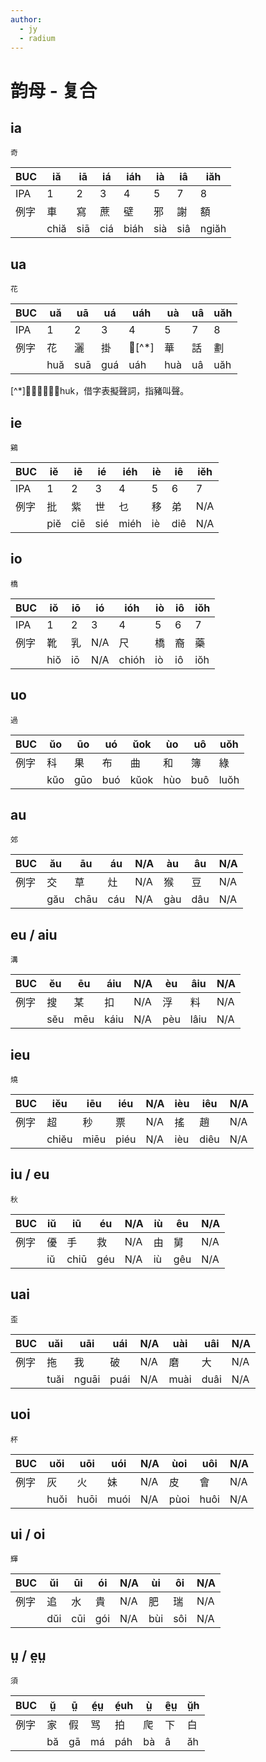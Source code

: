 ```yaml
---
author:
  - jy
  - radium
---
```


# 韵母 - 复合

## ia

`奇`

| BUC | iă | iā | iá | iáh | ià | iâ | iăh |
| --- | --- | --- | --- | --- | --- | --- | --- |
| IPA | 1 | 2 | 3 | 4 | 5 | 7 | 8 |
| 例字 | 車 | 寫 | 蔗 | 壁 | 邪 | 謝 | 額 |
|  | chiă | siā | ciá | biáh | sià | siâ | ngiăh |

## ua
`花`

| BUC | uă | uā | uá | uáh | uà | uâ | uăh |
| --- | --- | --- | --- | --- | --- | --- | --- |
| IPA | 1 | 2 | 3 | 4 | 5 | 7 | 8 |
| 例字 | 花 | 灑 | 掛 |𧲇[^*]| 華 | 話 | 劃 |
|  | huă | suā  | guá | uáh | huà | uâ | uăh |

[^*]𧲇，該字讀音huk，借字表擬聲詞，指豬叫聲。
## ie
`鷄`

| BUC | iĕ | iē | ié | iéh | iè | iê | iĕh |
| --- | --- | --- | --- | --- | --- | --- | --- |
| IPA | 1 | 2 | 3 | 4 | 5 | 6 | 7 |
| 例字 | 批 | 紫 | 世 | 乜 | 移 | 弟 | N/A |
|  | piĕ | ciē  | sié | miéh | iè | diê | N/A |

## io
`橋`

| BUC | iŏ | iō | ió | ióh | iò | iô | iŏh |
| --- | --- | --- | --- | --- | --- | --- | --- |
| IPA | 1 | 2 | 3 | 4 | 5 | 6 | 7 |
| 例字 | 靴 | 乳 | N/A | 尺 | 橋 |裔 | 藥 |
|  | hiŏ | iō | N/A| chióh | iò | iô | iŏh |

## uo
`過`

| BUC |ŭo | ūo | uó | ŭok | ùo | uô | uŏh| 
| --- | --- | --- | --- | --- | --- | --- | --- |
| 例字 | 科 | 果 | 布 | 曲 | 和 | 簿 | 綠 |
|  | kŭo | gūo | buó | kŭok | hùo | buô | luŏh |

## au
`郊`

| BUC | ău | āu | áu | N/A | àu | âu | N/A |
| --- | --- | --- | --- | --- | --- | --- | --- |
| 例字 | 交 | 草 | 灶 | N/A | 猴 | 豆 | N/A |
|  | gău | chāu | cáu | N/A  | gàu | dâu | N/A |
## eu / aiu
`溝`

|BUC | ĕu | ēu | áiu | N/A | èu | âiu | N/A |
| --- | --- | --- | --- | --- | --- | --- | --- |
| 例字 | 搜 | 某 | 扣 | N/A | 浮 | 料 | N/A |
|  | sĕu | mēu | káiu | N/A | pèu | lâiu | N/A |
## ieu
`燒`

|BUC | iĕu | iēu | iéu | N/A | ièu | iêu | N/A |
| --- | --- | --- | --- | --- | --- | --- | --- |
| 例字 | 超 | 秒 | 票 | N/A | 搖 | 趙 |N/A |
|  | chiĕu | miēu | piéu | N/A | ièu | diêu |N/A |

## iu / eu
`秋`


| BUC | iŭ | iū | éu | N/A | iù | êu | N/A |
| --- | --- | --- | --- | --- | --- | --- | --- |
| 例字 | 優 | 手 | 救 | N/A | 由 | 舅 | N/A |
|  | iŭ | chiū | géu | N/A | iù | gêu | N/A |



## uai
`歪`

| BUC | uăi | uāi | uái | N/A | uài   | uâi | N/A | 
| --- | --- | --- | --- | --- | --- | --- | --- |
| 例字 | 拖 | 我 | 破 | N/A | 磨 | 大 | N/A |
|  | tuăi | nguāi | puái | N/A | muài | duâi | N/A |


## uoi
`杯`

| BUC | uŏi | uōi | uói | N/A | ùoi | uôi | N/A |
| --- | --- | --- | --- | --- | --- | --- | --- |
| 例字 | 灰 | 火 | 妹 | N/A | 皮 | 會 | N/A |
|  | huŏi | huōi | muói | N/A | pùoi | huôi | N/A |


## ui / oi
`輝`

| BUC | ŭi | ūi | ói | N/A | ùi | ôi | N/A |
| --- | --- | --- | --- | --- | --- | --- | --- |
| 例字 | 追 | 水 | 貴 | N/A | 肥 | 瑞 | N/A |
|  | dŭi | cūi | gói | N/A | bùi | sôi | N/A |


## ṳ / e̤ṳ
`須`

| BUC | ṳ̆ | ṳ̄ | é̤ṳ | é̤uh | ṳ̀ | ê̤ṳ | ṳ̆h |
| --- | --- | --- | --- | --- | --- | --- | --- |
| 例字 | 家 | 假 | 骂 | 拍 | 爬 | 下 | 白 |
|  | bă | gā | má | páh | bà | â | ăh |




